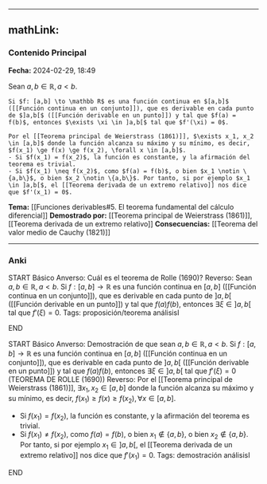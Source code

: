 
---
mathLink:
---
### Contenido Principal

**Fecha:** 2024-02-29, 18:49

Sean $a, b \in \mathbb R, a<b$.

```ad-theorem
Si $f: [a,b] \to \mathbb R$ es una función continua en $[a,b]$ ([[Función continua en un conjunto]]), que es derivable en cada punto de $]a,b[$ ([[Función derivable en un punto]]) y tal que $f(a) = f(b)$, entonces $\exists \xi \in ]a,b[$ tal que $f'(\xi) = 0$.
```


```ad-proof
Por el [[Teorema principal de Weierstrass (1861)]], $\exists x_1, x_2 \in [a,b]$ donde la función alcanza su máximo y su mínimo, es decir, $f(x_1) \ge f(x) \ge f(x_2), \forall x \in [a,b]$.
- Si $f(x_1) = f(x_2)$, la función es constante, y la afirmación del teorema es trivial.
- Si $f(x_1) \neq f(x_2)$, como $f(a) = f(b)$, o bien $x_1 \notin \{a,b\}$, o bien $x_2 \notin \{a,b\}$. Por tanto, si por ejemplo $x_1 \in ]a,b[$, el [[Teorema derivada de un extremo relativo]] nos dice que $f'(x_1) = 0$.
```


**Tema:** [[Funciones derivables#5. El teorema fundamental del cálculo diferencial]]
**Demostrado por:** [[Teorema principal de Weierstrass (1861)]], [[Teorema derivada de un extremo relativo]]
**Consecuencias:** [[Teorema del valor medio de Cauchy (1821)]]

---
### Anki

START
Básico
Anverso: Cuál es el teorema de Rolle (1690)?
Reverso: Sean $a, b \in \mathbb R, a<b$. Si $f: [a,b] \to \mathbb R$ es una función continua en $[a,b]$ ([[Función continua en un conjunto]]), que es derivable en cada punto de $]a,b[$ ([[Función derivable en un punto]]) y tal que $f(a) f(b)$, entonces $\exists \xi \in ]a,b[$ tal que $f'(\xi) = 0$.
Tags: proposición/teorema análisisI
<!--ID: 1709231331176-->
END

START
Básico
Anverso: Demostración de que sean $a, b \in \mathbb R, a<b$. Si $f: [a,b] \to \mathbb R$ es una función continua en $[a,b]$ ([[Función continua en un conjunto]]), que es derivable en cada punto de $]a,b[$ ([[Función derivable en un punto]]) y tal que $f(a) f(b)$, entonces $\exists \xi \in ]a,b[$ tal que $f'(\xi) = 0$ (TEOREMA DE ROLLE (1690))
Reverso: Por el [[Teorema principal de Weierstrass (1861)]], $\exists x_1, x_2 \in [a,b]$ donde la función alcanza su máximo y su mínimo, es decir, $f(x_1) \ge f(x) \ge f(x_2), \forall x \in [a,b]$.
- Si $f(x_1) = f(x_2)$, la función es constante, y la afirmación del teorema es trivial.
- Si $f(x_1) \neq f(x_2)$, como $f(a) = f(b)$, o bien $x_1 \notin \{a,b\}$, o bien $x_2 \notin \{a,b\}$. Por tanto, si por ejemplo $x_1 \in ]a,b[$, el [[Teorema derivada de un extremo relativo]] nos dice que $f'(x_1) = 0$.
Tags: demostración análisisI
<!--ID: 1709231331181-->
END